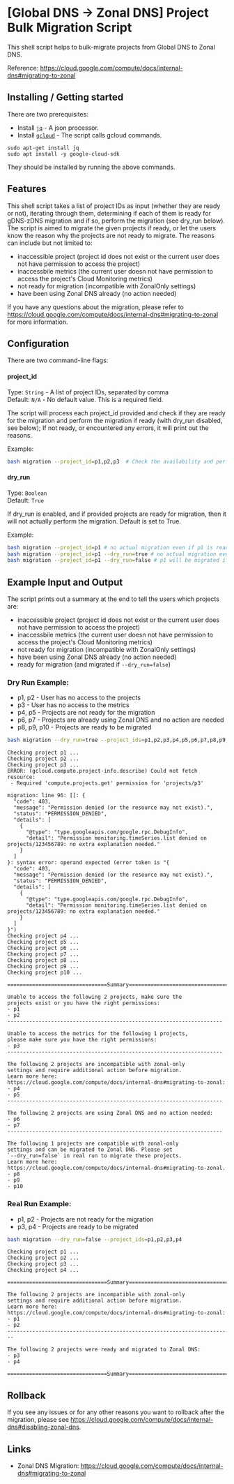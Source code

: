 # [Global DNS -> Zonal DNS] Project Bulk Migration Script

This shell script helps to bulk-migrate projects from Global DNS to Zonal DNS.

Reference: https://cloud.google.com/compute/docs/internal-dns#migrating-to-zonal 

## Installing / Getting started

There are two prerequisites:
- Install [`jq`](https://jqlang.github.io/jq/download/) - A json processor.
- Install [`gcloud`](https://cloud.google.com/sdk/gcloud) - The script calls gcloud commands.

```shell
sudo apt-get install jq
sudo apt install -y google-cloud-sdk
```

They should be installed by running the above commands.

## Features

This shell script takes a list of project IDs as input (whether they are ready
or not), iterating through them, determining if each of them is ready for
gDNS-zDNS migration and if so, perform the migration (see dry_run below). The 
script is aimed to migrate the given projects if ready, or let the users know 
the reason why the projects are not ready to migrate. The reasons can include 
but not limited to:
- inaccessible project (project id does not exist or the current user does not have permission to access the project)
- inaccessbile metrics (the current user doesn not have permission to access the project's Cloud Monitoring metrics)
- not ready for migration (incompatible with ZonalOnly settings)
- have been using Zonal DNS already (no action needed)

If you have any questions about the migration, please refer to https://cloud.google.com/compute/docs/internal-dns#migrating-to-zonal for more information.

## Configuration

There are two command-line flags:

#### project_id
Type: `String` - A list of project IDs, separated by comma  
Default: `N/A` - No default value. This is a required field.

The script will process each project_id provided and check if they are ready
for the migration and perform the migration if ready (with dry_run disabled,
see below); If not ready, or encountered any errors, it will print out the 
reasons.

Example:
```bash
bash migration --project_id=p1,p2,p3  # Check the availability and perform the migration for p1, p2 and p3
```

#### dry_run
Type: `Boolean`  
Default: `True`

If dry_run is enabled, and if provided projects are ready for migration,
then it will not actually perform the migration. Default is set to True.

Example:
```bash
bash migration --project_id=p1 # no actual migration even if p1 is ready
bash migration --project_id=p1 --dry_run=true # no actual migration even if p1 is ready
bash migration --project_id=p1 --dry_run=false # p1 will be migrated if it is ready
```

## Example Input and Output

The script prints out a summary at the end to tell the users which projects are:
- inaccessible project (project id does not exist or the current user does not have permission to access the project)
- inaccessbile metrics (the current user doesn not have permission to access the project's Cloud Monitoring metrics)
- not ready for migration (incompatible with ZonalOnly settings)
- have been using Zonal DNS already (no action needed)
- ready for migration (and migrated if `--dry_run=false`)

### Dry Run Example:

- p1, p2 - User has no access to the projects
- p3 - User has no access to the metrics
- p4, p5 - Projects are not ready for the migration
- p6, p7 - Projects are already using Zonal DNS and no action are needed
- p8, p9, p10 - Projects are ready to be migrated
```bash
bash migration --dry_run=true --project_ids=p1,p2,p3,p4,p5,p6,p7,p8,p9,p10
```
```
Checking project p1 ...
Checking project p2 ...
Checking project p3 ...
ERROR: (gcloud.compute.project-info.describe) Could not fetch resource:
 - Required 'compute.projects.get' permission for 'projects/p3'

migration: line 96: [[: {
  "code": 403,
  "message": "Permission denied (or the resource may not exist).",
  "status": "PERMISSION_DENIED",
  "details": [
    {
      "@type": "type.googleapis.com/google.rpc.DebugInfo",
      "detail": "Permission monitoring.timeSeries.list denied on projects/123456789: no extra explanation needed."
    }
  ]
}: syntax error: operand expected (error token is "{
  "code": 403,
  "message": "Permission denied (or the resource may not exist).",
  "status": "PERMISSION_DENIED",
  "details": [
    {
      "@type": "type.googleapis.com/google.rpc.DebugInfo",
      "detail": "Permission monitoring.timeSeries.list denied on projects/123456789: no extra explanation needed."
    }
  ]
}")
Checking project p4 ...
Checking project p5 ...
Checking project p6 ...
Checking project p7 ...
Checking project p8 ...
Checking project p9 ...
Checking project p10 ...

================================Summary================================

Unable to access the following 2 projects, make sure the
projects exist or you have the right permissions:
- p1
- p2
---------------------------------------------------------------------

Unable to access the metrics for the following 1 projects,
please make sure you have the right permissions:
- p3
---------------------------------------------------------------------

The following 2 projects are incompatible with zonal-only
settings and require additional action before migration.
Learn more here:
https://cloud.google.com/compute/docs/internal-dns#migrating-to-zonal:
- p4
- p5
---------------------------------------------------------------------

The following 2 projects are using Zonal DNS and no action needed:
- p6
- p7
---------------------------------------------------------------------

The following 1 projects are compatible with zonal-only
settings and can be migrated to Zonal DNS. Please set
`--dry_run=false` in real run to migrate these projects.
Learn more here:
https://cloud.google.com/compute/docs/internal-dns#migrating-to-zonal.
- p8
- p9
- p10
```

### Real Run Example:
- p1, p2 - Projects are not ready for the migration
- p3, p4 - Projects are ready to be migrated
```bash
bash migration --dry_run=false --project_ids=p1,p2,p3,p4
```
```
Checking project p1 ...
Checking project p2 ...
Checking project p3 ...
Checking project p4 ...

================================Summary================================

The following 2 projects are incompatible with zonal-only
settings and require additional action before migration.
Learn more here:
https://cloud.google.com/compute/docs/internal-dns#migrating-to-zonal:
- p1
- p2
------------------------------------------------------------------------

The following 2 projects were ready and migrated to Zonal DNS:
- p3
- p4

================================Summary================================

```

## Rollback

If you see any issues or for any other reasons you want to rollback after the
migration, please see https://cloud.google.com/compute/docs/internal-dns#disabling-zonal-dns.

## Links

- Zonal DNS Migration: https://cloud.google.com/compute/docs/internal-dns#migrating-to-zonal